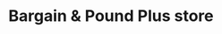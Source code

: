 ---
title: "Bargain & Pound Plus store"
url: /derby/bargain-and-pound-plus-store/
shop: variety store
---